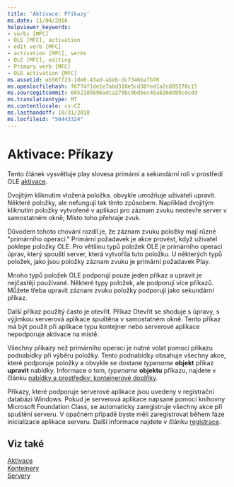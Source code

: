 ```yaml
---
title: 'Aktivace: Příkazy'
ms.date: 11/04/2016
helpviewer_keywords:
- verbs [MFC]
- OLE [MFC], activation
- edit verb [MFC]
- activation [MFC], verbs
- OLE [MFC], editing
- Primary verb [MFC]
- OLE activation {MFC]
ms.assetid: eb56ff23-1de8-43ad-abeb-dc7346ba7b70
ms.openlocfilehash: f6774f1de1e7abd318e5cd38fed1a2c805270c15
ms.sourcegitcommit: 6052185696adca270bc9bdbec45a626dd89cdcdd
ms.translationtype: MT
ms.contentlocale: cs-CZ
ms.lasthandoff: 10/31/2018
ms.locfileid: "50443324"
---
```

# <a name="activation-verbs"></a>Aktivace: Příkazy

Tento článek vysvětluje play slovesa primární a sekundární roli v prostředí OLE [aktivace](../mfc/activation-cpp.md).

Dvojitým kliknutím vložená položka. obvykle umožňuje uživateli upravit. Některé položky, ale nefungují tak tímto způsobem. Například dvojitým kliknutím položky vytvořené v aplikaci pro záznam zvuku neotevře server v samostatném okně; Místo toho přehraje zvuk.

Důvodem tohoto chování rozdíl je, že záznam zvuku položky mají různé "primárního operaci." Primární požadavek je akce provést, když uživatel poklepe položky OLE. Pro většinu typů položek OLE je primárního operaci úprav, který spouští server, která vytvořila tuto položku. U některých typů položek, jako jsou položky záznam zvuku je primární požadavek Play.

Mnoho typů položek OLE podporují pouze jeden příkaz a upravit je nejčastěji používané. Některé typy položek, ale podporují více příkazů. Můžete třeba upravit záznam zvuku položky podporují jako sekundární příkaz.

Další příkaz použitý často je otevřít. Příkaz Otevřít se shoduje s úpravy, s výjimkou serverová aplikace spuštěna v samostatném okně. Tento příkaz má být použit při aplikace typu kontejner nebo serverové aplikace nepodporuje aktivace na místě.

Všechny příkazy než primárního operaci je nutné volat pomocí příkazu podnabídky při výběru položky. Tento podnabídky obsahuje všechny akce, které podporuje položky a obvykle se dostane *typename* **objekt** příkaz **upravit** nabídky. Informace o tom, *typename* **objektu** příkazu, najdete v článku [nabídky a prostředky: kontejnerové doplňky](../mfc/menus-and-resources-container-additions.md).

Příkazy, které podporuje serverové aplikace jsou uvedeny v registrační databázi Windows. Pokud je serverová aplikace napsané pomocí knihovny Microsoft Foundation Class, se automaticky zaregistruje všechny akce při spuštění serveru. V opačném případě byste měli zaregistrovat během fáze inicializace aplikace serveru. Další informace najdete v článku [registrace](../mfc/registration.md).

## <a name="see-also"></a>Viz také

[Aktivace](../mfc/activation-cpp.md)<br/>
[Kontejnery](../mfc/containers.md)<br/>
[Servery](../mfc/servers.md)

